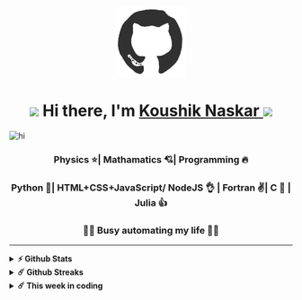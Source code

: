 <div align="center">
<img src="./va.gif" alt="GitHub Logo" width="125" height="125" />
</div>
<h1 align='center'> <img
src="https://github.com/blackcater/blackcater/raw/master/images/Hi.gif" height="30" /> Hi there, I'm <a href='https://koushikphy.github.io/'> Koushik Naskar </a> <img src="https://emojis.slackmojis.com/emojis/images/1531849430/4246/blob-sunglasses.gif?1531849430" width="30"/></h1>

<!-- ### Glad to see you here! &nbsp; ![](https://visitor-badge.glitch.me/badge?page_id=koushikphy.koushikphy&style=flat-square&color=0088cc) -->
![hi](https://komarev.com/ghpvc/?username=koushikphy)  

<h3 align='center'>Physics ⭐| Mathamatics 💘| Programming 🔥</h3>
<h3 align='center'>Python 💪| HTML+CSS+JavaScript/ NodeJS 👌 | Fortran ✌️| C 🙏 | Julia 👍</h3>
<h3 align='center'>🕵️‍♂️ Busy automating my life 👨‍💻 </h3>  

----------------
<!-- [![My Trophy](https://github-profile-trophy.vercel.app/?username=koushikphy&theme=nord&margin-w=4&no-frame=true)](https://github.com/ryo-ma/github-profile-trophy)   -->

<!-- &nbsp; -->

<details>	
  <summary><b>⚡ Github Stats</b></summary>
<img height="180em" src="https://github-readme-stats.vercel.app/api?username=koushikphy&show_icons=true&hide_border=true&&count_private=true&include_all_commits=true" />
<img height="180em" src="https://github-readme-stats.vercel.app/api/top-langs/?username=koushikphy&show_icons=true&hide_border=true&layout=compact&langs_count=8"/>
</details>

<details>	
  <summary><b>☄️ Github Streaks</b></summary>
<img height="180em" src="https://github-readme-streak-stats.herokuapp.com/?user=koushikphy&hide_border=true" />
</details>

<details>	
  <summary><b>☄️ This week in coding</b></summary>
<img height="180em" src="https://github-readme-stats.vercel.app/api/wakatime?username=Koushik_Naskar&layout=compact&theme=dark" />
</details>

<!-- ![hi](https://github-readme-stats.vercel.app/api?username=koushikphy&count_private=true&show_icons=true&theme=dark)     -->
<!-- ![hi](https://github-readme-stats.vercel.app/api/wakatime?username=Koushik_Naskar&layout=compact&theme=dark)   -->
<!-- ![hi](https://github-readme-stats.vercel.app/api/top-langs/?username=koushikphy&layout=compact&theme=dark)   -->
<!-- ![hi](https://github-readme-streak-stats.herokuapp.com/?user=koushikphy&theme=dark)    -->
